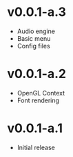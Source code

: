 # v0.0.1-a.3
- Audio engine
- Basic menu
- Config files

# v0.0.1-a.2
- OpenGL Context
- Font rendering

# v0.0.1-a.1
- Initial release